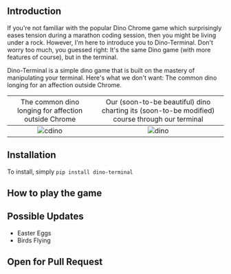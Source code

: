 ## Introduction

If you're not familiar with the popular Dino Chrome game which surprisingly eases tension during a marathon coding session, then you might be living under a rock. However, I'm here to introduce you to Dino-Terminal. Don't worry too much, you guessed right: It's the same Dino game (with more features of course), but in the terminal. 

Dino-Terminal is a simple dino game that is built on the mastery of manipulating your terminal.
Here's what we don't want: The common dino longing for an affection outside Chrome.




| <span style="font-weight:normal">The common dino longing for affection outside Chrome</span> | <span style="font-weight:normal">Our (soon-to-be beautiful) dino charting its (soon-to-be modified) course through our terminal</span> |
:--------:|:--------:
![cdino](https://github.com/nelsonifechukwu/dino-terminal/assets/44223263/1083a758-3b4f-4b84-b2a6-27dbd4a82335)  |  ![dino](https://github.com/nelsonifechukwu/dino-terminal/assets/44223263/4c0001bd-9263-4c53-bb75-b3b88b65aeb1)









## Installation
To install, simply ```pip install dino-terminal``` 

## How to play the game

## Possible Updates
- Easter Eggs
- Birds Flying

## Open for Pull Request
